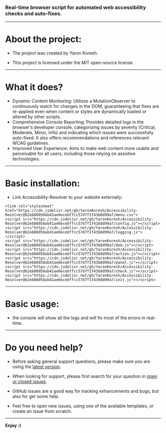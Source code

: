 ### Real-time browser script for automated web accessibility checks and auto-fixes.

- - -

# About the project:

* The project was created by Yaron Koresh.

* This project is licensed under the MIT open-source license.

- - -

# What it does?

* Dynamic Content Monitoring: Utilizes a MutationObserver to continuously watch for changes in the DOM, guaranteeing that fixes are re-applied even when content or styles are dynamically loaded or altered by other scripts.
* Comprehensive Console Reporting: Provides detailed logs in the browser's developer console, categorizing issues by severity (Critical, Moderate, Minor, Info) and indicating which issues were successfully auto-fixed. It also offers recommendations and references relevant WCAG guidelines.
* Improved User Experience: Aims to make web content more usable and perceivable for all users, including those relying on assistive technologies.

- - -

# Basic installation:

* Link Accessibility-Resolver to your website externally:
```
<link rel="stylesheet" href="https://cdn.jsdelivr.net/gh/YaronKoresh/Accessibility-Resolver@b2eb86058ab41ae0ecebffcc57d7f1f43b8d99a7/menu.css">
<script src="https://cdn.jsdelivr.net/gh/YaronKoresh/Accessibility-Resolver@b2eb86058ab41ae0ecebffcc57d7f1f43b8d99a7/config.js"></script>
<script src="https://cdn.jsdelivr.net/gh/YaronKoresh/Accessibility-Resolver@b2eb86058ab41ae0ecebffcc57d7f1f43b8d99a7/logging.js"></script>
<script src="https://cdn.jsdelivr.net/gh/YaronKoresh/Accessibility-Resolver@b2eb86058ab41ae0ecebffcc57d7f1f43b8d99a7/dom.js"></script>
<script src="https://cdn.jsdelivr.net/gh/YaronKoresh/Accessibility-Resolver@b2eb86058ab41ae0ecebffcc57d7f1f43b8d99a7/action.js"></script>
<script src="https://cdn.jsdelivr.net/gh/YaronKoresh/Accessibility-Resolver@b2eb86058ab41ae0ecebffcc57d7f1f43b8d99a7/panel.js"></script>
<script src="https://cdn.jsdelivr.net/gh/YaronKoresh/Accessibility-Resolver@b2eb86058ab41ae0ecebffcc57d7f1f43b8d99a7/check.js"></script>
<script src="https://cdn.jsdelivr.net/gh/YaronKoresh/Accessibility-Resolver@b2eb86058ab41ae0ecebffcc57d7f1f43b8d99a7/init.js"></script>
```

- - -

# Basic usage:

* the console will show all the logs and will fix most of the errors in real-time.

- - -

# Do you need help?

* Before asking general support questions, please make sure you are using the [latest version](https://github.com/YaronKoresh/Accessibility-Resolver/releases/latest).

* When looking for support, please first search for your question in [open or closed issues](https://github.com/YaronKoresh/Accessibility-Resolver/issues?q=is%3Aissue).

* GitHub issues are a good way for tracking enhancements and bugs, but also for get some help.

* Feel free to open new issues, using one of the available templates, or create an issue from scratch.

- - -

**Enjoy :)**
